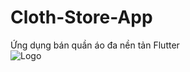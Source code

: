 # Cloth-Store-App
Ứng dụng bán quần áo đa nền tản Flutter
</br>
![Logo](https://i.ytimg.com/vi/fuP1DksE3Oc/maxresdefault.jpg)
